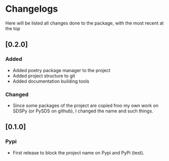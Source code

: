 # Changelogs
Here will be listed all changes done to the package, with the most recent at the top

## [0.2.0]
### Added
- Added poetry package manager to the project
- Added project structure to git
- Added documentation building tools

### Changed
- Since some packages of the project are copied froo my own work on SDSPy (or PySDS on github), I changed the name and such things.

## [0.1.0]
### Pypi
- First release to block the project name on Pypi and PyPi (test).